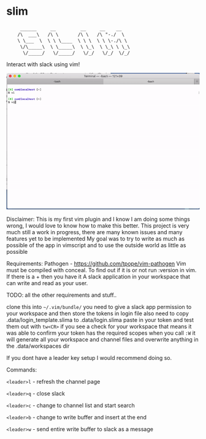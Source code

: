 # slim
         ______     __         __     __    __
        /\  ___\   /\ \       /\ \   /\ "-./  \
        \ \___  \  \ \ \____  \ \ \  \ \ \-./\ \
         \/\_____\  \ \_____\  \ \_\  \ \_\ \ \_\
          \/_____/   \/_____/   \/_/   \/_/  \/_/

Interact with slack using vim!

![](login_demo.gif)

Disclaimer:
    This is my first vim plugin and I know I am doing some things wrong, I would love to know how to make this better.
    This project is very much still a work in progress, there are many known issues and many features yet to be implemented
    My goal was to try to write as much as possible of the app in vimscript and to use the outside world as little as possible

Requirements:
    Pathogen - https://github.com/tpope/vim-pathogen
    Vim must be compiled with conceal. 
        To find out if it is or not run :version in vim. If there is a + then you have it
    A slack application in your workspace that can write and read as your user.

TODO: all the other requirements and stuff..

clone this into `~/.vim/bundle/`
you need to give a slack app permission to your workspace and then store the tokens in login file
also need to copy .data/login_template.slima to .data/login.slima
paste in your token and test them out with `tw<CR>`
if you see a check for your workspace that means it was able to confirm your token has the required scopes
when you call `:W` it will generate all your workspace and channel files and overwrite anything in the .data/workspaces dir

If you dont have a leader key setup I would recommend doing so.

Commands:

`<leader>l` - refresh the channel page

`<leader>q` - close slack

`<leader>c` - change to channel list and start search

`<leader>b` - change to write buffer and insert at the end

`<leader>w` - send entire write buffer to slack as a message
